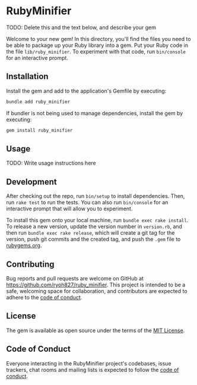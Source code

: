 # RubyMinifier

TODO: Delete this and the text below, and describe your gem

Welcome to your new gem! In this directory, you'll find the files you need to be able to package up your Ruby library into a gem. Put your Ruby code in the file `lib/ruby_minifier`. To experiment with that code, run `bin/console` for an interactive prompt.

## Installation

Install the gem and add to the application's Gemfile by executing:

```bash
bundle add ruby_minifier
```

If bundler is not being used to manage dependencies, install the gem by executing:

```bash
gem install ruby_minifier
```

## Usage

TODO: Write usage instructions here

## Development

After checking out the repo, run `bin/setup` to install dependencies. Then, run `rake test` to run the tests. You can also run `bin/console` for an interactive prompt that will allow you to experiment.

To install this gem onto your local machine, run `bundle exec rake install`. To release a new version, update the version number in `version.rb`, and then run `bundle exec rake release`, which will create a git tag for the version, push git commits and the created tag, and push the `.gem` file to [rubygems.org](https://rubygems.org).

## Contributing

Bug reports and pull requests are welcome on GitHub at https://github.com/ryoh827/ruby_minifier. This project is intended to be a safe, welcoming space for collaboration, and contributors are expected to adhere to the [code of conduct](https://github.com/ryoh827/ruby_minifier/blob/main/CODE_OF_CONDUCT.md).

## License

The gem is available as open source under the terms of the [MIT License](https://opensource.org/licenses/MIT).

## Code of Conduct

Everyone interacting in the RubyMinifier project's codebases, issue trackers, chat rooms and mailing lists is expected to follow the [code of conduct](https://github.com/ryoh827/ruby_minifier/blob/main/CODE_OF_CONDUCT.md).
